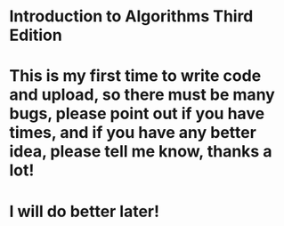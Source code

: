 # Introduction to Algorithms Third Edition
# This is my first time to write code and upload, so there must be many bugs, please point out if you have times, and if you have any better idea, please tell me know, thanks a lot!
# I will do better later!
